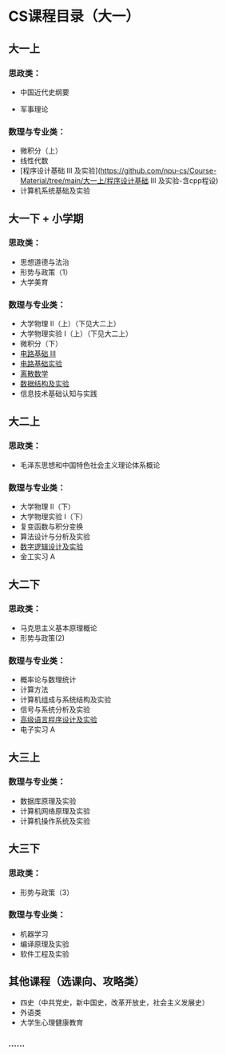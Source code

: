 # CS课程目录（大一）

## 大一上

### 思政类：

- 中国近代史纲要

- 军事理论

### 数理与专业类：

- 微积分（上）
- 线性代数
- [程序设计基础 III 及实验](https://github.com/npu-cs/Course-Material/tree/main/大一上/程序设计基础 III 及实验-含cpp程设)
- 计算机系统基础及实验

## 大一下 + 小学期

### 思政类：

- 思想道德与法治
- 形势与政策（1）
- 大学美育

### 数理与专业类：

- 大学物理 II（上）（下见大二上）
- 大学物理实验 I（上）（下见大二上）
- 微积分（下）
- [电路基础 III](https://github.com/npu-cs/Course-Material/tree/main/%E5%A4%A7%E4%B8%80%E4%B8%8B%2B%E5%B0%8F%E5%AD%A6%E6%9C%9F/%E7%94%B5%E8%B7%AF%E5%9F%BA%E7%A1%80%20III)
- [电路基础实验](https://github.com/npu-cs/Course-Material/tree/main/%E5%A4%A7%E4%B8%80%E4%B8%8B%2B%E5%B0%8F%E5%AD%A6%E6%9C%9F/%E7%94%B5%E8%B7%AF%E5%9F%BA%E7%A1%80%E5%AE%9E%E9%AA%8C)
- [离散数学](https://github.com/npu-cs/Course-Material/tree/main/%E5%A4%A7%E4%B8%80%E4%B8%8B%2B%E5%B0%8F%E5%AD%A6%E6%9C%9F/%E7%A6%BB%E6%95%A3%E6%95%B0%E5%AD%A6)
- [数据结构及实验](https://github.com/npu-cs/Course-Material/blob/main/大一下+小学期/数据结构及实验)
- 信息技术基础认知与实践

## 大二上

### 思政类：

- 毛泽东思想和中国特色社会主义理论体系概论

### 数理与专业类：

- 大学物理 II（下）
- 大学物理实验 I（下）
- 复变函数与积分变换
- 算法设计与分析及实验
- [数字逻辑设计及实验](https://github.com/npu-cs/Course-Material/blob/main/大二上/数字逻辑设计及实验)
- 金工实习 A

## 大二下

### 思政类：

- 马克思主义基本原理概论
- 形势与政策(2)

### 数理与专业类：

- 概率论与数理统计
- 计算方法
- 计算机组成与系统结构及实验
- 信号与系统分析及实验
- [高级语言程序设计及实验](https://github.com/npu-cs/Course-Material/blob/main/大二下/高级语言程序设计及实验)
- 电子实习 A

## 大三上

### 数理与专业类：

- 数据库原理及实验
- 计算机网络原理及实验
- 计算机操作系统及实验

## 大三下

### 思政类：

- 形势与政策（3）

### 数理与专业类：

- 机器学习
- 编译原理及实验
- 软件工程及实验

## 其他课程（选课向、攻略类）

- 四史（中共党史，新中国史，改革开放史，社会主义发展史）
- 外语类
- 大学生心理健康教育

### ……